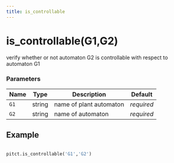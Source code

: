```yaml
---
title: is_controllable
---
```


# is_controllable(G1,G2)

verify whether or not automaton G2 is controllable with respect to automaton G1

### Parameters
| Name       | Type    | Description             |  Default   |
|------------|---------|-------------------------|------------|
| `G1`       | string  | name of plant automaton | *required* |
| `G2`       | string  | name of automaton       | *required* |


## Example

```python title="sample 1"

pitct.is_controllable('G1','G2')

```
